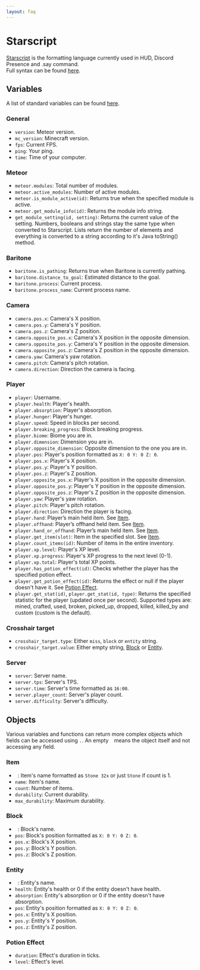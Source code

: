 ```yaml
---
layout: faq
---
```


# Starscript

[Starscript](https://github.com/MeteorDevelopment/starscript) is the formatting language currently used in HUD, Discord
Presence and .say command.  
Full syntax can be found [here](https://github.com/MeteorDevelopment/starscript/wiki).

## Variables

A list of standard variables can be
found [here](https://github.com/MeteorDevelopment/starscript/wiki#standard-variables).

### General

- `version`: Meteor version.
- `mc_version`: Minecraft version.
- `fps`: Current FPS.
- `ping`: Your ping.
- `time`: Time of your computer.

### Meteor

- `meteor.modules`: Total number of modules.
- `meteor.active_modules`: Number of active modules.
- `meteor.is_module_active(id)`: Returns true when the specified module is active.
- `meteor.get_module_info(id)`: Returns the module info string.
- `get_module_setting(id, setting)`: Returns the current value of the setting. Numbers, booleans and strings stay the
  same type when converted to Starscript. Lists return the number of elements and everything is converted to a string
  according to it's Java toString() method.

### Baritone

- `baritone.is_pathing`: Returns true when Baritone is currently pathing.
- `baritone.distance_to_goal`: Estimated distance to the goal.
- `baritone.process`: Current process.
- `baritone.process_name`: Current process name.

### Camera

- `camera.pos.x`: Camera's X position.
- `camera.pos.y`: Camera's Y position.
- `camera.pos.z`: Camera's Z position.
- `camera.opposite_pos.x`: Camera's X position in the opposite dimension.
- `camera.opposite_pos.y`: Camera's Y position in the opposite dimension.
- `camera.opposite_pos.z`: Camera's Z position in the opposite dimension.
- `camera.yaw`: Camera's yaw rotation.
- `camera.pitch`: Camera's pitch rotation.
- `camera.direction`: Direction the camera is facing.

### Player

- `player`: Username.
- `player.health`: Player's health.
- `player.absorption`: Player's absorption.
- `player.hunger`: Player's hunger.
- `player.speed`: Speed in blocks per second.
- `player.breaking_progress`: Block breaking progress.
- `player.biome`: Biome you are in.
- `player.dimension`: Dimension you are in.
- `player.opposite_dimension`: Opposite dimension to the one you are in.
- `player.pos`: Player's position formatted as `X: 0 Y: 0 Z: 0`.
- `player.pos.x`: Player's X position.
- `player.pos.y`: Player's Y position.
- `player.pos.z`: Player's Z position.
- `player.opposite_pos.x`: Player's X position in the opposite dimension.
- `player.opposite_pos.y`: Player's Y position in the opposite dimension.
- `player.opposite_pos.z`: Player's Z position in the opposite dimension.
- `player.yaw`: Player's yaw rotation.
- `player.pitch`: Player's pitch rotation.
- `player.direction`: Direction the player is facing.
- `player.hand`: Player’s main held item. See [Item](#item).
- `player.offhand`: Player’s offhand held item. See [Item](#item).
- `player.hand_or_offhand`: Player’s main held item. See [Item](#item).
- `player.get_item(slot)`: Item in the specified slot. See [Item](#item).
- `player.count_items(id)`: Number of items in the entire inventory.
- `player.xp.level`: Player's XP level.
- `player.xp.progress`: Player's XP progress to the next level (0-1).
- `player.xp.total`: Player's total XP points.
- `player.has_potion_effect(id)`: Checks whether the player has the specified potion effect.
- `player.get_potion_effect(id)`: Returns the effect or null if the player doesn't have it.
  See [Potion Effect](#potion-effect).
- `player.get_stat(id)`, `player.get_stat(id, type)`: Returns the specified statistic for the player (updated once per
  second). Supported types are: mined, crafted, used, broken, picked_up, dropped, killed, killed_by and custom (custom
  is the default).

### Crosshair target

- `crosshair_target.type`: Either `miss`, `block` or `entity` string.
- `crosshair_target.value`: Either empty string, [Block](#block) or [Entity](#entity).

### Server

- `server`: Server name.
- `server.tps`: Server's TPS.
- `server.time`: Server's time formatted as `16:00`.
- `server.player_count`: Server's player count.
- `server.difficulty`: Server's difficulty.

## Objects

Various variables and functions can return more complex objects which fields can be accessed using `.`. An empty ` `
means the object itself and not accessing any field.

### Item

- ` `: Item's name formatted as `Stone 32x` or just `Stone` if count is 1.
- `name`: Item's name.
- `count`: Number of items.
- `durability`: Current durability.
- `max_durability`: Maximum durability.

### Block

- ` `: Block's name.
- `pos`: Block's position formatted as `X: 0 Y: 0 Z: 0`.
- `pos.x`: Block's X position.
- `pos.y`: Block's Y position.
- `pos.z`: Block's Z position.

### Entity

- ` `: Entity's name.
- `health`: Entity's health or 0 if the entity doesn't have health.
- `absorption`: Entity's absorption or 0 if the entity doesn't have absorption.
- `pos`: Entity's position formatted as `X: 0 Y: 0 Z: 0`.
- `pos.x`: Entity's X position.
- `pos.y`: Entity's Y position.
- `pos.z`: Entity's Z position.

### Potion Effect

- `duration`: Effect's duration in ticks.
- `level`: Effect's level.
